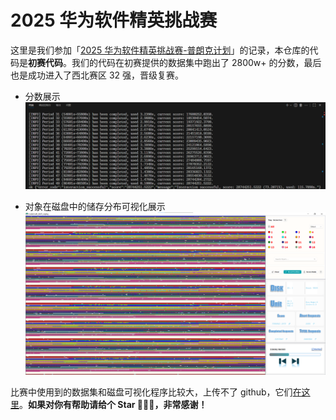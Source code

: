 # 2025 华为软件精英挑战赛

这里是我们参加「[2025 华为软件精英挑战赛-普朗克计划](https://developer.huaweicloud.com/codecraft2025)」的记录，本仓库的代码是**初赛代码**。我们的代码在初赛提供的数据集中跑出了 2800w+ 的分数，最后也是成功进入了西北赛区 32 强，晋级复赛。

- 分数展示
![score](doc/score.png)

- 对象在磁盘中的储存分布可视化展示
![对象在磁盘中的分布](doc/对象在磁盘中的分布.png)

比赛中使用到的数据集和磁盘可视化程序比较大，上传不了 github，它们[在这里](https://www.kdocs.cn/l/cqrzRCjY0jbs)。**如果对你有帮助请给个 Star 🤞🤞🤞，非常感谢！**
